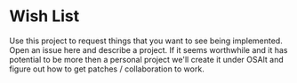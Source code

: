 Wish List
===============

Use this project to request things that you want to see being implemented.  Open an issue here and describe a project.  If it seems worthwhile and it has potential to be more then a personal project we'll create it under OSAlt and figure out how to get patches / collaboration to work.

